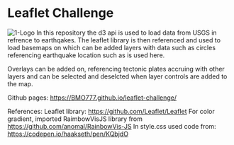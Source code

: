 # Leaflet Challenge

![1-Logo](https://earthquake.usgs.gov/theme/images/usgs-logo.svg)
In this repository the d3 api is used to load data from USGS in refrence to earthqakes.
The leaflet library is then referenced and used to load basemaps on which can be added layers with data such as circles referencing earthquake location such as is used here.

Overlays can be added on, referencing tectonic plates accruing with other layers and can be selected and deselcted when layer controls are added to the map.

Github pages: https://BMO777.github.io/leaflet-challenge/

References:
Leaflet library: https://github.com/Leaflet/Leaflet
For color gradient, imported RaimbowVisJS library from https://github.com/anomal/RainbowVis-JS
In style.css used code from: https://codepen.io/haakseth/pen/KQbjdO 
